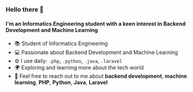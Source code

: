 ### Hello there 👋

#### I'm an Informatics Engineering student with a keen interest in Backend Development and Machine Learning

- 📚 Student of Informatics Engineering
- 💻 Passionate about Backend Development and Machine Learning
- ⚙️ I use daily: `.php`, `.python`, `.java`, `.laravel`
- 🌍 Exploring and learning more about the tech world
- 💬 Feel free to reach out to me about **backend development**, **machine learning**, **PHP**, **Python**, **Java**, **Laravel**

